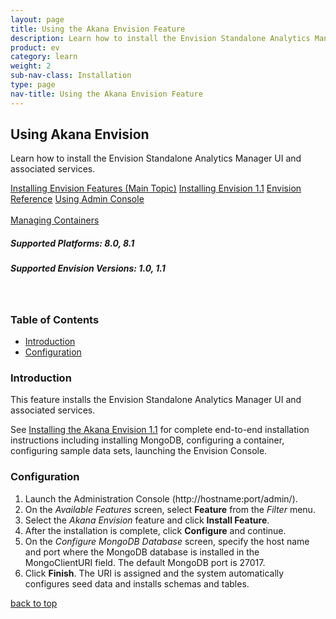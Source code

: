 ```yaml
---
layout: page
title: Using the Akana Envision Feature
description: Learn how to install the Envision Standalone Analytics Manager UI and associated services.
product: ev
category: learn
weight:	2
sub-nav-class: Installation
type: page
nav-title: Using the Akana Envision Feature
---
```


## Using Akana Envision 
Learn how to install the Envision Standalone Analytics Manager UI and associated services.

<a href="../envision_install/installing_envision_features.html" class="button secondary">Installing Envision Features (Main Topic)</a> 
<a href="../envision_install/installing_envision_v11.html" class="button secondary">Installing Envision 1.1</a> <a href="../envision_reference/env_toc.html" class="button secondary">Envision Reference</a> 
<a href="../../../sp/admin_console/using_admin_console.htm" class="button secondary">Using Admin Console</a> <br></br> <a href="../../../sp/container_management/container_management.htm" class="button secondary">Managing Containers</a><br>

<h5 class="stamp">Supported Platforms: 8.0, 8.1</h5> <h5 class="stamp">Supported Envision Versions: 1.0, 1.1</h5><br>


<div class = "divider1"></div>

### Table of Contents
<div id="toc-marker"></div>

* [Introduction](#introduction)
* [Configuration](#configuration)

<div class = "divider1"></div>

### Introduction

This feature installs the Envision Standalone Analytics Manager UI and associated services.

See [Installing the Akana Envision 1.1](../../ev/envision_install/installing_envision_v11.html) for complete end-to-end installation instructions including installing MongoDB, configuring a container, configuring sample data sets, launching the Envision Console.

### Configuration

1. Launch the Administration Console (http://hostname:port/admin/).
2. On the *Available Features* screen, select **Feature** from the *Filter* menu. 
3. Select the *Akana Envision* feature and click **Install Feature**.
4. After the installation is complete, click **Configure** and continue.
5. On the *Configure MongoDB Database* screen, specify the host name and port where the MongoDB database is installed in the MongoClientURI field. The default MongoDB port is 27017. 
6. Click **Finish**. The URI is assigned and the system automatically configures seed data and installs schemas and tables.  

<a href="#top">back to top</a>


